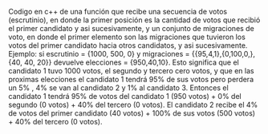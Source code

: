 Codigo en c++ de una función que recibe una secuencia de votos (escrutinio), en donde la primer posición es la cantidad de votos que recibió el primer candidato y asi sucesivamente, y un conjunto de migraciones de voto, en donde el primer elemento son las migraciones que tuvieron los votos del primer candidato hacia otros candidatos, y asi sucesivamente.
Ejemplo: si escrutinio = {1000, 500, 0} y migraciones = {{95,4,1},{0,100,0,},{40, 40, 20}} devuelve elecciones = {950,40,10}.
Esto significa que el candidato 1 tuvo  1000 votos, el segundo y tercero cero votos, y que en las proximas elecciones el candidato 1 tendrá 95% de sus votos pero perdera un 5% , 4% se van al candidato 2 y 1% al candidato 3. Entonces el candidato 1 tendrá 95% de votos del candidato 1 (950 votos) + 0% del segundo (0 votos) + 40% del tercero (0 votos).
El candidato 2 recibe el 4% de votos del primer candidato (40 votos) + 100% de sus votos (500 votos) + 40% del tercero (0 votos).
